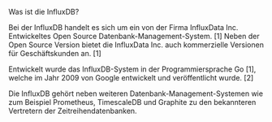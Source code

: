 Was ist die InfluxDB?

Bei der InfluxDB handelt es sich um ein von der Firma InfluxData Inc. Entwickeltes Open Source Datenbank-Management-System. [1] Neben der Open Source Version bietet die InfluxData Inc. auch kommerzielle Versionen für Geschäftskunden an. [1]

Entwickelt wurde das InfluxDB-System in der Programmiersprache Go [1], welche im Jahr 2009 von Google entwickelt und veröffentlicht wurde. [2]

Die InfluxDB gehört neben weiteren Datenbank-Management-Systemen wie zum Beispiel Prometheus, TimescaleDB und Graphite zu den bekannteren Vertretern der Zeitreihendatenbanken.